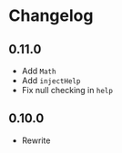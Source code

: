 # Changelog

## 0.11.0

- Add `Math`
- Add `injectHelp`
- Fix null checking in `help`

## 0.10.0

- Rewrite

